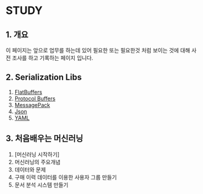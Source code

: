 # STUDY

## 1. 개요

이 페이지는 앞으로 업무를 하는데 있어 필요한 또는 필요한것 처럼 보이는 것에 대해 사전 조사를 하고 기록하는 페이지 입니다.

## 2. Serialization Libs

1. [FlatBuffers](https://github.com/swkwon/study/blob/master/serializer/FlatBuffers.md)
2. [Protocol Buffers](https://github.com/swkwon/study/blob/master/serializer/ProtocolBuffers.md)
3. [MessagePack](https://github.com/swkwon/study/blob/master/serializer/MessagePack.md)
4. [Json](https://github.com/swkwon/study/blob/master/serializer/JSON.md)
5. [YAML](https://github.com/swkwon/study/blob/master/serializer/YAML.md)

## 3. 처음배우는 머신러닝

1. [머신러닝 시작하기]
2. 머신러닝의 주요개념
3. 데이터와 문제
4. 구매 이력 데이터를 이용한 사용자 그룹 만들기
5. 문서 분석 시스템 만들기